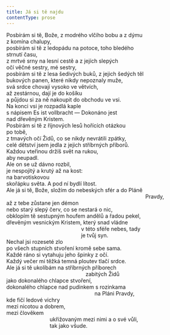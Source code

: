 ```yaml
---
title: Já si tě najdu
contentType: prose
---
```


<section>

Posbírám si tě, Bože, z modrého vlčího bobu a z dýmu  
z komína chalupy,  
posbírám si tě z ledopádu na potoce, toho bledého  
strnutí času,  
z mrtvé srny na lesní cestě a z jejích slepých  
očí věčné sestry, mé sestry,  
posbírám si tě z lesa šedivých buků, z jejich šedých těl  
bukových panen, které nikdy nepoznaly muže,  
svá srdce chovají vysoko ve větvích,  
až zestárnou, dají je do košíku  
a půjdou si za ně nakoupit do obchodu ve vsi.  
Na konci vsi je rozpadlá kaple  
s nápisem Es ist vollbracht — Dokonáno jest  
nad dřevěným Kristem.  
Posbírám si tě z říjnových lesů hořících otázkou  
po tobě,  
z tmavých očí Židů, co se nikdy nevrátili zpátky,  
celé dětství jsem jedla z jejich stříbrných příborů.  
Každou vteřinou držíš svět na rukou,  
aby neupadl.  
Ale on se už dávno rozbil,  
je nespojitý a krutý až na kost:  
na barvotiskovou  
skořápku světa. A pod ní bydlí lítost.  
Ale já si tě, Bože, složím do nebeských sfér a do Pláně  
                                                                                             Pravdy,  
až z tebe zůstane jen démon  
nebo starý slepý červ, co se nestará o nic,  
obklopím tě sestupným houfem andělů a řadou pekel,  
dřevěným vesnickým Kristem, který snad vládne  
                                                  v této sféře nebes, tady  
                                                  je tvůj syn.  
Nechal jsi rozeseté zlo  
po všech stupních stvoření kromě sebe sama.  
Každé ráno si vytahuju jeho špinky z očí.  
Každý večer mi těžká temná ploutev tlačí srdce.  
Ale já si tě ukolíbám na stříbrných příborech  
                                                     zabitých Židů  
jako dokonalého chlapce stvoření,  
dokonalého chlapce nad pudinkem s rozinkama  
                                                           na Pláni Pravdy,  
kde fičí ledové vichry  
mezi nicotou a dobrem,  
mezi člověkem  
                             ukřižovaným mezi nimi a o své vůli,  
                             tak jako všude.

</section>
